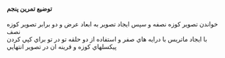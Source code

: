#### توضيع تمرين پنجم

خواندن تصوير كوزه نصفه و سپس ايجاد تصوير به ابعاد عرض و دو برابر تصوير كوزه نصف
</br>
با ايجاد ماتريس با درايه هاي صفر و استفاده از دو حلقه تو در تو براي كپي كردن پيكسلهاي كوزه و قرينه ان در تصوير انتهايي
